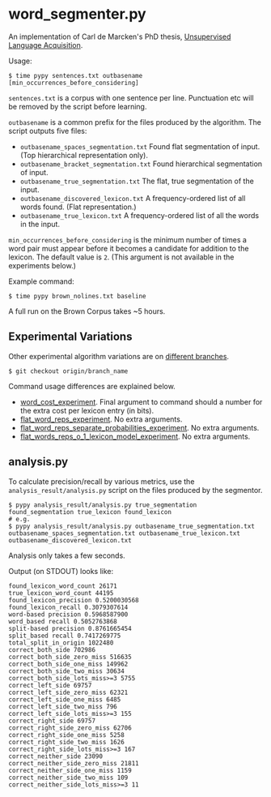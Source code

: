 # word_segmenter.py

An implementation of Carl de Marcken's PhD thesis, [Unsupervised Language Acquisition](http://www.demarcken.org/carl/papers/PhD.pdf).

Usage:

```
$ time pypy sentences.txt outbasename [min_occurrences_before_considering]
```

`sentences.txt` is a corpus with one sentence per line. Punctuation etc will be removed by the script before learning.

`outbasename` is a common prefix for the files produced by the algorithm. The script outputs five files:

- `outbasename_spaces_segmentation.txt` Found flat segmentation of input. (Top hierarchical representation only).
- `outbasename_bracket_segmentation.txt` Found hierarchical segmentation of input.
- `outbasename_true_segmentation.txt` The flat, true segmentation of the input.
- `outbasename_discovered_lexicon.txt` A frequency-ordered list of all words found. (Flat representation.)
- `outbasename_true_lexicon.txt` A frequency-ordered list of all the words in the input.

`min_occurrences_before_considering` is the minimum number of times a word pair must appear before it becomes a candidate for addition to the lexicon. The default value is `2`. (This argument is not available in the experiments below.)

Example command:

```
$ time pypy brown_nolines.txt baseline
```

A full run on the Brown Corpus takes ~5 hours.

## Experimental Variations

Other experimental algorithm variations are on [different branches](https://github.com/brianhempel/demarcken_word_segmentation/branches).

```
$ git checkout origin/branch_name
```

Command usage differences are explained below.

- [word_cost_experiment](https://github.com/brianhempel/demarcken_word_segmentation/tree/word_cost_experiment). Final argument to command should a number for the extra cost per lexicon entry (in bits).
- [flat_word_reps_experiment](https://github.com/brianhempel/demarcken_word_segmentation/tree/flat_word_reps_experiment). No extra arguments.
- [flat_word_reps_separate_probabilities_experiment](https://github.com/brianhempel/demarcken_word_segmentation/tree/flat_word_reps_separate_probabilities_experiment). No extra arguments.
- [flat_words_reps_o_1_lexicon_model_experiment](https://github.com/brianhempel/demarcken_word_segmentation/tree/flat_words_reps_o_1_lexicon_model_experiment). No extra arguments.


## analysis.py

To calculate precision/recall by various metrics, use the `analysis_result/analysis.py` script on the files produced by the segmentor.

```
$ pypy analysis_result/analysis.py true_segmentation found_segmentation true_lexicon found_lexicon
# e.g.
$ pypy analysis_result/analysis.py outbasename_true_segmentation.txt outbasename_spaces_segmentation.txt outbasename_true_lexicon.txt outbasename_discovered_lexicon.txt
```

Analysis only takes a few seconds.

Output (on STDOUT) looks like:

```
found_lexicon_word_count 26171
true_lexicon_word_count 44195
found_lexicon_precision 0.5200030568
found_lexicon_recall 0.3079307614
word-based precision 0.5968587900
word_based recall 0.5052763868
split-based precision 0.8761665454
split_based recall 0.7417269775
total_split_in_origin 1022480
correct_both_side 702986
correct_both_side_zero_miss 516635
correct_both_side_one_miss 149962
correct_both_side_two_miss 30634
correct_both_side_lots_miss>=3 5755
correct_left_side 69757
correct_left_side_zero_miss 62321
correct_left_side_one_miss 6485
correct_left_side_two_miss 796
correct_left_side_lots_miss>=3 155
correct_right_side 69757
correct_right_side_zero_miss 62706
correct_right_side_one_miss 5258
correct_right_side_two_miss 1626
correct_right_side_lots_miss>=3 167
correct_neither_side 23090
correct_neither_side_zero_miss 21811
correct_neither_side_one_miss 1159
correct_neither_side_two_miss 109
correct_neither_side_lots_miss>=3 11
```